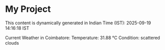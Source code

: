 # My Project

This content is dynamically generated in Indian Time (IST): 2025-09-19 14:16:18 IST


Current Weather in Coimbatore:
Temperature: 31.88 °C
Condition: scattered clouds
